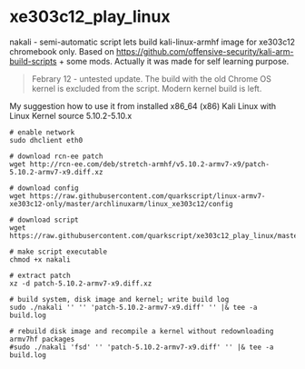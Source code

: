 # xe303c12_play_linux

nakali - semi-automatic script lets build kali-linux-armhf image for xe303c12 chromebook only. Based on https://github.com/offensive-security/kali-arm-build-scripts  + some mods. 
Actually it was made for self learning purpose.

> Febrary 12 - untested update. 
The build with the old Chrome OS kernel is excluded from the script. Modern kernel build is left.

My suggestion how to use it from installed x86_64 (x86) Kali Linux with Linux Kernel source 5.10.2-5.10.x
```
# enable network
sudo dhclient eth0

# download rcn-ee patch
wget http://rcn-ee.com/deb/stretch-armhf/v5.10.2-armv7-x9/patch-5.10.2-armv7-x9.diff.xz

# download config
wget https://raw.githubusercontent.com/quarkscript/linux-armv7-xe303c12-only/master/archlinuxarm/linux_xe303c12/config

# download script
wget https://raw.githubusercontent.com/quarkscript/xe303c12_play_linux/master/nakali

# make script executable
chmod +x nakali

# extract patch
xz -d patch-5.10.2-armv7-x9.diff.xz

# build system, disk image and kernel; write build log
sudo ./nakali '' '' 'patch-5.10.2-armv7-x9.diff' '' |& tee -a build.log

# rebuild disk image and recompile a kernel without redownloading armv7hf packages
#sudo ./nakali 'fsd' '' 'patch-5.10.2-armv7-x9.diff' '' |& tee -a build.log
```
